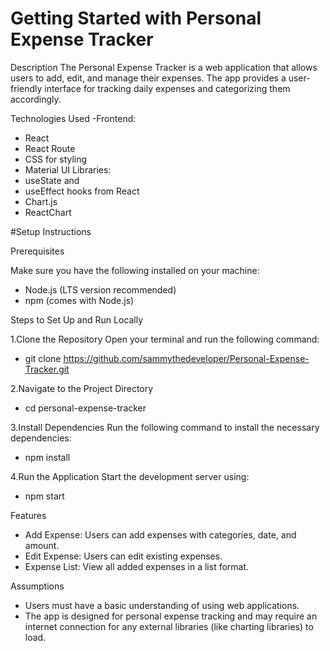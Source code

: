 # Getting Started with Personal Expense Tracker

Description
The Personal Expense Tracker is a web application that allows users to add, edit, and manage their expenses. The app provides a user-friendly interface for tracking daily expenses and categorizing them accordingly.

Technologies Used
-Frontend:
   - React
   - React Route
   - CSS for styling
   - Material UI
Libraries:
- useState and 
- useEffect hooks from React
- Chart.js
- ReactChart

#Setup Instructions


Prerequisites

Make sure you have the following installed on your machine:
- Node.js (LTS version recommended)
- npm (comes with Node.js)

Steps to Set Up and Run Locally

1.Clone the Repository Open your terminal and run the following command:

- git clone https://github.com/sammythedeveloper/Personal-Expense-Tracker.git

2.Navigate to the Project Directory

- cd personal-expense-tracker

3.Install Dependencies Run the following command to install the necessary dependencies:
- npm install

4.Run the Application Start the development server using:

- npm start



Features


 + Add Expense: Users can add expenses with categories, date, and amount.
 + Edit Expense: Users can edit existing expenses.
 + Expense List: View all added expenses in a list format.


 Assumptions

 - Users must have a basic understanding of using web applications.
 - The app is designed for personal expense tracking and may require an internet connection for any external libraries (like charting libraries) to load.











<!-- ### `npm test`

Launches the test runner in the interactive watch mode.\
See the section about [running tests](https://facebook.github.io/create-react-app/docs/running-tests) for more information.

### `npm run build`

Builds the app for production to the `build` folder.\
It correctly bundles React in production mode and optimizes the build for the best performance.

The build is minified and the filenames include the hashes.\
Your app is ready to be deployed!

See the section about [deployment](https://facebook.github.io/create-react-app/docs/deployment) for more information.

### `npm run eject`

**Note: this is a one-way operation. Once you `eject`, you can't go back!**

If you aren't satisfied with the build tool and configuration choices, you can `eject` at any time. This command will remove the single build dependency from your project.

Instead, it will copy all the configuration files and the transitive dependencies (webpack, Babel, ESLint, etc) right into your project so you have full control over them. All of the commands except `eject` will still work, but they will point to the copied scripts so you can tweak them. At this point you're on your own.

You don't have to ever use `eject`. The curated feature set is suitable for small and middle deployments, and you shouldn't feel obligated to use this feature. However we understand that this tool wouldn't be useful if you couldn't customize it when you are ready for it.

## Learn More

You can learn more in the [Create React App documentation](https://facebook.github.io/create-react-app/docs/getting-started).

To learn React, check out the [React documentation](https://reactjs.org/).

### Code Splitting

This section has moved here: [https://facebook.github.io/create-react-app/docs/code-splitting](https://facebook.github.io/create-react-app/docs/code-splitting)

### Analyzing the Bundle Size

This section has moved here: [https://facebook.github.io/create-react-app/docs/analyzing-the-bundle-size](https://facebook.github.io/create-react-app/docs/analyzing-the-bundle-size)

### Making a Progressive Web App

This section has moved here: [https://facebook.github.io/create-react-app/docs/making-a-progressive-web-app](https://facebook.github.io/create-react-app/docs/making-a-progressive-web-app)

### Advanced Configuration

This section has moved here: [https://facebook.github.io/create-react-app/docs/advanced-configuration](https://facebook.github.io/create-react-app/docs/advanced-configuration)

### Deployment

This section has moved here: [https://facebook.github.io/create-react-app/docs/deployment](https://facebook.github.io/create-react-app/docs/deployment)

### `npm run build` fails to minify

This section has moved here: [https://facebook.github.io/create-react-app/docs/troubleshooting#npm-run-build-fails-to-minify](https://facebook.github.io/create-react-app/docs/troubleshooting#npm-run-build-fails-to-minify) -->
